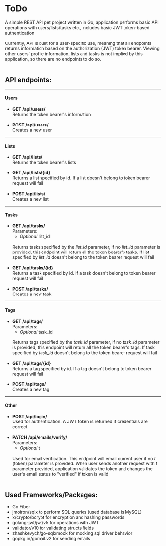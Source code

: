# ToDo

A simple REST API pet project written in Go, application performs basic API operations with users/lists/tasks etc., includes basic JWT token-based authentication<br><br>
Currently, API is built for a user-specific use, meaning that all endpoints returns information based on the authorization (JWT) token bearer. Viewing other users' profile information, lists and tasks is not implied by this application, so there are no endpoints to do so.<br><br>

<h2>API endpoints:</h2>

<hr>

<h4>Users</h4>
<ul>
    <li>
        <b>GET /api/users/<br></b>
        Returns the token bearer's information
    </li><br>
    <li>
        <b>POST /api/users/<br></b>
        Creates a new user
    </li>
</ul>

<hr>

<h4>Lists</h4>
<ul>
    <li>
        <b>GET /api/lists/</b><br>
        Returns the token bearer's lists
    </li><br>
    <li>
        <b>GET /api/lists/{id}</b><br>
        Returns a list specified by id. If a list doesn't belong to token bearer request will fail
    </li><br>
    <li>
        <b>POST /api/lists/</b><br>
        Creates a new list
    </li>
</ul>

<hr>

<h4>Tasks</h4>
<ul>
    <li>
    <b>GET /api/tasks/</b><br>
    Parameters:
      <ul>
        <li><i>Optional</i> list_id</li>
      </ul><br>
    Returns tasks specified by the <i>list_id</i> parameter, if no <i>list_id</i> parameter is provided, this endpoint will return all the token bearer's tasks. If list specified by <i>list_id</i> doesn't belong to the token bearer request will fail
  </li><br>
  <li>
    <b>GET /api/tasks/{id}</b><br>
    Returns a task specified by id. If a task doesn't belong to token bearer request will fail
  </li><br>
  <li>
    <b>POST /api/tasks/</b><br>
    Creates a new task
  </li>
</ul>

<hr>
  
<h4>Tags</h4>
<ul>
    <li>
    <b>GET /api/tags/</b><br>
    Parameters:
      <ul>
        <li><i>Optional</i> task_id</li>
      </ul><br>
    Returns tags specified by the <i>task_id</i> parameter, if no <i>task_id</i> parameter is provided, this endpoint will return all the token bearer's tags. If task specified by <i>task_id</i> doesn't belong to the token bearer request will fail
  </li><br>
  <li>
    <b>GET /api/tags/{id}</b><br>
    Returns a tag specified by id. If a tag doesn't belong to token bearer request will fail
  </li><br>
  <li>
    <b>POST /api/tags/</b><br>
    Creates a new tag
  </li>
</ul>

<hr>

<h4>Other</h4>
<ul>
    <li>
        <b>POST /api/login/</b><br>
        Used for authentication. A JWT token is returned if credentials are correct
    </li><br>
    <li>
        <b>PATCH /api/emails/verify/</b><br>
        Parameters:
        <ul>
            <li><i>Optional</i> t</li>
        </ul><br>
        Used for email verification. This endpoint will email current user if no <i>t</i> (token) parameter is provided. When user sends another request with <i>t</i> parameter provided, application validates the token and changes the user's email status to "verified" if token is valid
    </li><br>
</ul>

<h2>Used Frameworks/Packages:</h2>
<ul>
  <li>Go Fiber</li>
  <li>jmoiron/sqlx to perform SQL queries (used database is MySQL)</li>
  <li>x/crypto/bcrypt for encryption and hashing passwords</li>
  <li>golang-jwt/jwt/v5 for operations with JWT</li>
  <li>validator/v10 for validating structs fields</li>
  <li>zhashkevych/go-sqlxmock for mocking sql driver behavior</li>
  <li>gopkg.in/gomail.v2 for sending emails</li>
</ul>

